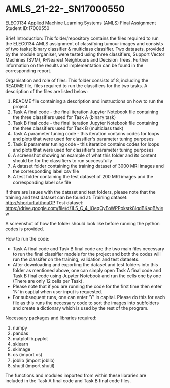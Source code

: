 # AMLS_21-22-_SN17000550
ELEC0134 Applied Machine Learning Systems (AMLS) Final Assignment
Student ID:17000550

Brief Introduction:
This folder/repository contains the files required to run the ELEC0134 AMLS assignment of classifying tumour images and consists of two 
tasks; binary classifier & multiclass classifier. Two datasets, provided by the module organiser, were tested using three classifiers, 
Support Vector Machines (SVM), K-Nearest Neighbours and Decision Trees. Further information on the results and implementation can be found
in the corresponding report.

Organisation and role of files:
This folder consists of 8, including the README file, files required to run the classifiers for the two tasks. A description of the files 
are listed below:
1) README file containing a description and instructions on how to run the project.
2) Task A final code - the final iteration Jupyter Notebook file containing the three classifiers used for Task A (binary task)
3) Task B final code - the final iteration Jupyter Notebook file containing the three classifiers used for Task B (multiclass task)
4) Task A parameter tuning code - this iteration contains codes for loops and plots that were used for classifier's parameter tuning 
purposes
5) Task B parameter tuning code - this iteration contains codes for loops and plots that were used for classifier's parameter tuning 
purposes
6) A screenshot showing an example of what this folder and its content should be for the classifiers to run successfully
7) A dataset folder containing the training dataset of 3000 MRI images and the corresponding label csv file
8) A test folder containing the test dataset of 200 MRI images and the corresponding label csv file

If there are issues with the dataset and test folders, please note that the training and test dataset can be found at:
Training dataset: http://shorturl.at/hquDP
Test dataset: https://drive.google.com/file/d/1LS_C_4_iOeqOyEoWPPoksrk8lqdBKagB/view

A screenshot of how the folder should look like before running the python codes is provided.

How to run the code: 
- Task A final code and Task B final code are the two main files necessary to run the final classifier models for the project and both 
the codes will run the classifer on the training, validation and test datasets. 
- After downloading and exporting the dataset and test folders into this folder as mentioned above, one can simply open Task A final code 
and Task B final code using Jupyter Notebook and run the cells one by one (There are only 12 cells per Task). 
- Please note that if you are running the code for the first time then enter 'N' in captial when user input is requested.
- For subsequent runs, one can enter 'Y' in capital. Please do this for each file as this runs the necessary code to sort the images into
subfolders and create a dictionary which is used by the rest of the program.

Necessary packages and libraries required:
1) numpy
2) pandas
3) matplotlib.pyplot
4) sklearn
5) skimage
6) os (import os)
7) joblib (import joblib)
8) shutil (import shutil)

The functions and modules imported from within these libraries are included in the Task A final code and Task B final code files.
